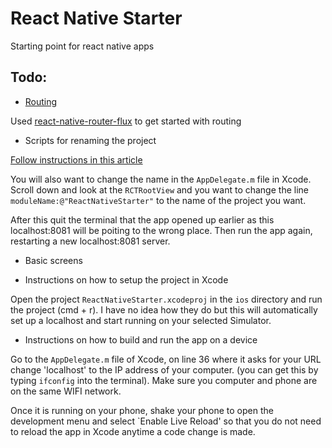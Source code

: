 # React Native Starter

Starting point for react native apps

## Todo:

 - [Routing](https://github.com/t4t5/react-native-router)

Used [react-native-router-flux](https://github.com/aksonov/react-native-router-flux) to get started with routing

 - Scripts for renaming the project

[Follow instructions in this article](http://jslim.net/blog/2015/01/08/how-to-rename-xcode-project-thoroughly/)

You will also want to change the name in the ```AppDelegate.m``` file in Xcode. Scroll down and look at the ```RCTRootView``` and you want to change the line ```moduleName:@"ReactNativeStarter"``` to the name of the project you want.  

After this quit the terminal that the app opened up earlier as this localhost:8081 will be poiting to the wrong place. Then run the app again, restarting a new localhost:8081 server.

 - Basic screens

 - Instructions on how to setup the project in Xcode

 Open the project ```ReactNativeStarter.xcodeproj``` in the ```ios``` directory and run the project (cmd + r). I have no idea how they do but this will automatically set up a localhost and start running on your selected Simulator.  

 - Instructions on how to build and run the app on a device

Go to the ```AppDelegate.m``` file of Xcode, on line 36 where it asks for your URL change 'localhost' to the IP address of your computer. (you can get this by typing `ifconfig` into the terminal). Make sure you computer and phone are on the same WIFI network.

Once it is running on your phone, shake your phone to open the development menu and select `Enable Live Reload' so that you do not need to reload the app in Xcode anytime a code change is made. 


